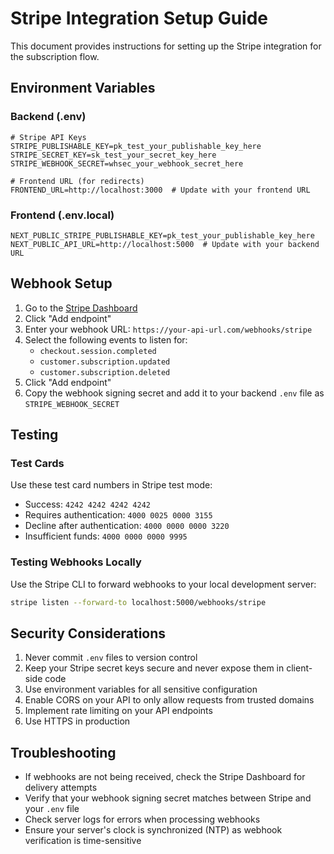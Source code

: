 # Stripe Integration Setup Guide

This document provides instructions for setting up the Stripe integration for the subscription flow.

## Environment Variables

### Backend (.env)

```
# Stripe API Keys
STRIPE_PUBLISHABLE_KEY=pk_test_your_publishable_key_here
STRIPE_SECRET_KEY=sk_test_your_secret_key_here
STRIPE_WEBHOOK_SECRET=whsec_your_webhook_secret_here

# Frontend URL (for redirects)
FRONTEND_URL=http://localhost:3000  # Update with your frontend URL
```

### Frontend (.env.local)

```
NEXT_PUBLIC_STRIPE_PUBLISHABLE_KEY=pk_test_your_publishable_key_here
NEXT_PUBLIC_API_URL=http://localhost:5000  # Update with your backend URL
```

## Webhook Setup

1. Go to the [Stripe Dashboard](https://dashboard.stripe.com/webhooks)
2. Click "Add endpoint"
3. Enter your webhook URL: `https://your-api-url.com/webhooks/stripe`
4. Select the following events to listen for:
   - `checkout.session.completed`
   - `customer.subscription.updated`
   - `customer.subscription.deleted`
5. Click "Add endpoint"
6. Copy the webhook signing secret and add it to your backend `.env` file as `STRIPE_WEBHOOK_SECRET`

## Testing

### Test Cards

Use these test card numbers in Stripe test mode:

- Success: `4242 4242 4242 4242`
- Requires authentication: `4000 0025 0000 3155`
- Decline after authentication: `4000 0000 0000 3220`
- Insufficient funds: `4000 0000 0000 9995`

### Testing Webhooks Locally

Use the Stripe CLI to forward webhooks to your local development server:

```bash
stripe listen --forward-to localhost:5000/webhooks/stripe
```

## Security Considerations

1. Never commit `.env` files to version control
2. Keep your Stripe secret keys secure and never expose them in client-side code
3. Use environment variables for all sensitive configuration
4. Enable CORS on your API to only allow requests from trusted domains
5. Implement rate limiting on your API endpoints
6. Use HTTPS in production

## Troubleshooting

- If webhooks are not being received, check the Stripe Dashboard for delivery attempts
- Verify that your webhook signing secret matches between Stripe and your `.env` file
- Check server logs for errors when processing webhooks
- Ensure your server's clock is synchronized (NTP) as webhook verification is time-sensitive
